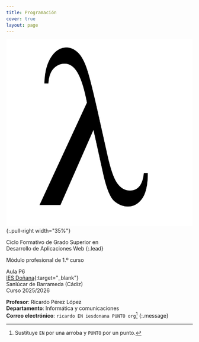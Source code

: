 ```yaml
---
title: Programación
cover: true
layout: page
---
```


![Lambda](assets/img/lambda.svg){:.pull-right width="35%"}

Ciclo Formativo de Grado Superior en<br>
Desarrollo de Aplicaciones Web
{:.lead}

Módulo profesional de 1.º curso

Aula P6<br>
[IES Doñana](http://www.iesdonana.org){:target="_blank"}<br>
Sanlúcar de Barrameda (Cádiz)<br>
Curso 2025/2026

**Profesor**: Ricardo Pérez López<br>
**Departamento**: Informática y comunicaciones<br>
**Correo electrónico**: `ricardo EN iesdonana PUNTO org`[^correo]
{:.message}

[^correo]: Sustituye `EN` por una arroba y `PUNTO` por un punto.

